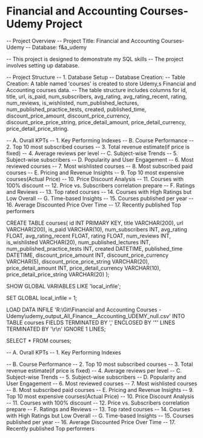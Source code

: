 # Financial and Accounting Courses-Udemy Project
-- Project Overview
-- Project Title: Financial and Accounting Courses-Udemy
-- Database: f&a_udemy

-- This project is designed to demonstrate my SQL skills
-- The project involves setting up database.

-- Project Structure
-- 1. Database Setup
-- Database Creation:
-- Table Creation: A table named 'courses' is created to store Udemy,s Financial and Accounting courses data.
-- The table structure includes columns for id, title, url, is_paid, num_subscribers, avg_rating, avg_rating_recent, rating, num_reviews, is_wishlisted, num_published_lectures, num_published_practice_tests, created, published_time, discount_price_amount, discount_price_currency, discount_price_price_string, price_detail_amount, price_detail_currency, price_detail_price_string.

-- A. Ovrall KPTs
--   1. Key Performing Indexes
-- B. Course Performance
--   2. Top 10 most subscribed courses
--   3. Total revenue estimate(if price is fixed)
--   4. Average reviews per level
-- C. Subject-wise Trends
--   5. Subject-wise subscribers
-- D. Popularity and User Engagement
--   6. Most reviewed courses
--   7. Most wishlisted courses
--   8. Most subscribed paid courses
-- E. Pricing and Revenue Insights
--   9. Top 10 most expensive courses(Actual Price)
--   10. Price Discount Analysis
--   11. Courses with 100% discount
--   12. Price vs. Subscribers correlation prepare
-- F. Ratings and Reviews
--   13. Top rated courses
--   14. Courses with High Ratings but Low Overall
-- G. Time-based Insights
--   15. Courses published per year
--   16. Average Discounted Price Over Time
--   17. Recently published Top performers

CREATE TABLE courses(
id INT PRIMARY KEY, 
title VARCHAR(200), 
url VARCHAR(200), 
is_paid VARCHAR(10), 
num_subscribers INT, 
avg_rating FLOAT, 
avg_rating_recent FLOAT, 
rating FLOAT, 
num_reviews INT, 
is_wishlisted VARCHAR(20), 
num_published_lectures INT, 
num_published_practice_tests INT, 
created DATETIME,
published_time DATETIME, 
discount_price_amount INT, 
discount_price_currency VARCHAR(5), 
discount_price_price_string VARCHAR(20), 
price_detail_amount INT, 
price_detail_currency VARCHAR(10), 
price_detail_price_string VARCHAR(20)
);

SHOW GLOBAL VARIABLES LIKE 'local_infile';

SET GLOBAL local_infile = 1;

LOAD DATA INFILE 
'R:\\Git\\Financial and Accounting Courses - Udemy\\udemy_output_All_Finance__Accounting_UDEMY_null.csv'
INTO TABLE courses
FIELDS TERMINATED BY ','
ENCLOSED BY '"'
LINES TERMINATED BY '\r\n'
IGNORE 1 LINES;

SELECT * FROM courses;

-- A. Ovrall KPTs
--   1. Key Performing Indexes


-- B. Course Performance
--   2. Top 10 most subscribed courses
--   3. Total revenue estimate(if price is fixed)
--   4. Average reviews per level
-- C. Subject-wise Trends
--   5. Subject-wise subscribers
-- D. Popularity and User Engagement
--   6. Most reviewed courses
--   7. Most wishlisted courses
--   8. Most subscribed paid courses
-- E. Pricing and Revenue Insights
--   9. Top 10 most expensive courses(Actual Price)
--   10. Price Discount Analysis
--   11. Courses with 100% discount
--   12. Price vs. Subscribers correlation prepare
-- F. Ratings and Reviews
--   13. Top rated courses
--   14. Courses with High Ratings but Low Overall
-- G. Time-based Insights
--   15. Courses published per year
--   16. Average Discounted Price Over Time
--   17. Recently published Top performers

